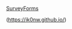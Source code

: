 [SurveyForms](https://nshpetishvili.github.io/SurveyForms/SurveyForm/index.html)

(https://ik0nw.github.io/)
